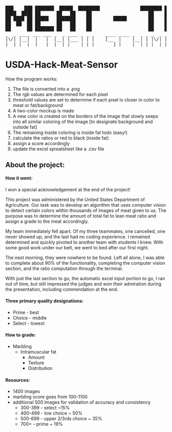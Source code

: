 <pre>
███    ███ ███████  █████  ████████               ████████ ███████  ██████ ████████  ██████  ██████  
████  ████ ██      ██   ██    ██                     ██    ██      ██         ██    ██    ██ ██   ██ 
██ ████ ██ █████   ███████    ██        █████        ██    █████   ██         ██    ██    ██ ██████  
██  ██  ██ ██      ██   ██    ██                     ██    ██      ██         ██    ██    ██ ██   ██ 
██      ██ ███████ ██   ██    ██                     ██    ███████  ██████    ██     ██████  ██   ██ 
_  _ ____ ___ ___ _  _ ____ _ _ _    ____ ____ _  _ _ _  _ _  _ ____ _    
|\/| |__|  |   |  |__| |___ | | |    [__  |    |__| | |\/| |\/| |___ |    
|  | |  |  |   |  |  | |___ |_|_|    ___] |___ |  | | |  | |  | |___ |___ 
</pre>
# USDA-Hack-Meat-Sensor
How the program works:
1. The file is converted into a .png
2. The rgb values are determined for each pixel
3. threshold values are set to determine if each pixel is closer in color to meat or fat/background
4. A two-color mockup is made
5. A new color is created on the borders of the image that slowly seeps into all similar coloring of the image [to designate background and outside fat]
6. The remaining inside coloring is inside fat
todo (easy!)
7. calculate the ratios or red to black (inside fat)
8. assign a score accordingly
9. update the excel spreatsheet like a .csv file


## About the project:
#### How it went:
I won a special acknowledgement at the end of the project!

This project was administered by the United States Department of Agriculture. Our task was to develop an algorithm that uses computer vision to detect certain colors within thousands of images of meat given to us. The purpose was to determine the amount of total fat to lean meat ratio and assign a grade to the meat accordingly.

My team immediately fell apart. Of my three teammates, one cancelled, one never showed up, and the last had no coding experience. 
I remained determined and quickly pivoted to another team with students I knew. With some good work under our belt, we went to bed after our first night. 

The next morning, they were nowhere to be found. Left all alone, I was able to complete about 90% of the functionality, completing the computer vision section, and the ratio computation through the terminal.

With just the last section to go, the automatic excel input portion to go, I ran out of time, but still impressed the judges and won their admiration during the presentation, including commendation at the end.

#### Three primary quality designations:
- Prime - best
- Choice - middle
- Select - lowest

#### How to grade:
- Marbling
  - Intramuscular fat
    - Amount
    - Texture
    - Distribution
   
#### Resources:
- 1400 images
- marbling score goes from 100-1100
- additional 500 images for validation of accuracy and consistency
  - 300-399 - select ~15%
  - 400-499 - low choice ~ 50%
  - 500-699 - upper 2/3rds choice ~ 35%
  - 700+ - prime ~ 19%
